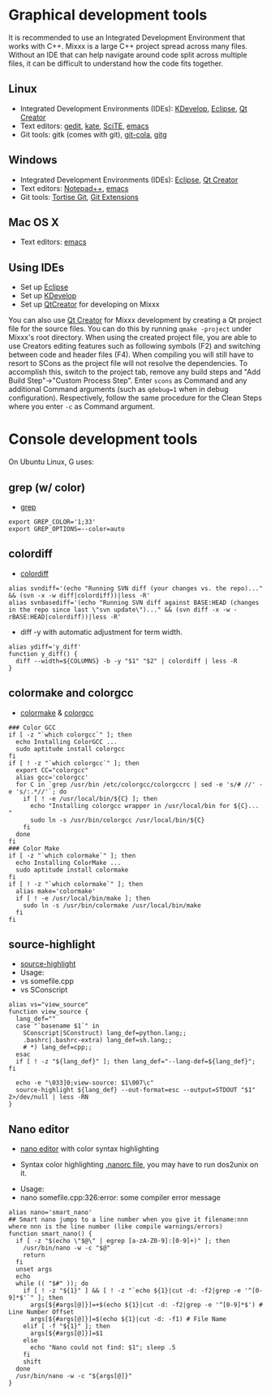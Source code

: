 # Graphical development tools

It is recommended to use an Integrated Development Environment that
works with C++. Mixxx is a large C++ project spread across many files.
Without an IDE that can help navigate around code split across multiple
files, it can be difficult to understand how the code fits together.

## Linux

  - Integrated Development Environments (IDEs):
    [KDevelop](https://www.kdevelop.org/),
    [Eclipse](http://eclipse.org/), [Qt
    Creator](http://wiki.qt.io/Category:Tools::QtCreator)
  - Text editors:
    [gedit](http://www.gnome.org/projects/gedit/screenshots.html),
    [kate](http://kate-editor.org/),
    [SciTE](http://www.scintilla.org/SciTE.html),
    [emacs](https://www.gnu.org/software/emacs/)
  - Git tools: gitk (comes with git),
    [git-cola](http://git-cola.github.io/),
    [gitg](https://wiki.gnome.org/Apps/Gitg/)

## Windows

  - Integrated Development Environments (IDEs):
    [Eclipse](http://eclipse.org/), [Qt
    Creator](http://wiki.qt.io/Category:Tools::QtCreator)
  - Text editors: [Notepad++](http://notepad-plus.sourceforge.net/),
    [emacs](https://www.gnu.org/software/emacs/)
  - Git tools: [Tortise Git](https://tortoisegit.org/), [Git
    Extensions](http://gitextensions.github.io/)

## Mac OS X

  - Text editors: [emacs](https://www.gnu.org/software/emacs/)

## Using IDEs

  - Set up [Eclipse](eclipse)
  - Set up [KDevelop](KDevelop)
  - Set up [QtCreator](QtCreator) for developing on Mixxx

You can also use [Qt Creator](http://qt-project.org/downloads) for Mixxx
development by creating a Qt project file for the source files. You can
do this by running `qmake -project` under Mixxx's root directory. When
using the created project file, you are able to use Creators editing
features such as following symbols (F2) and switching between code and
header files (F4). When compiling you will still have to resort to SCons
as the project file will not resolve the dependencies. To accomplish
this, switch to the project tab, remove any build steps and "Add Build
Step"-\>"Custom Process Step". Enter `scons` as Command and any
additional Command arguments (such as `qdebug=1` when in debug
configuration). Respectively, follow the same procedure for the Clean
Steps where you enter `-c` as Command argument.

# Console development tools

On Ubuntu Linux, G uses:

## grep (w/ color)

  - [grep](http://packages.ubuntu.com/hardy/grep)

<!-- end list -->

    export GREP_COLOR='1;33'
    export GREP_OPTIONS=--color=auto

## colordiff

  - [colordiff](http://packages.ubuntu.com/hardy/colordiff)

<!-- end list -->

    alias svndiff='(echo "Running SVN diff (your changes vs. the repo)..." && (svn -x -w diff|colordiff))|less -R'
    alias svnbasediff='(echo "Running SVN diff against BASE:HEAD (changes in the repo since last \"svn update\")..." && (svn diff -x -w -rBASE:HEAD|colordiff))|less -R'

  - diff -y with automatic adjustment for term width.

<!-- end list -->

    alias ydiff='y_diff'
    function y_diff() {
      diff --width=${COLUMNS} -b -y "$1" "$2" | colordiff | less -R
    }

## colormake and colorgcc

  - [colormake](http://packages.ubuntu.com/hardy/colormake) &
    [colorgcc](http://packages.ubuntu.com/hardy/colorgcc)

<!-- end list -->

    ### Color GCC
    if [ -z "`which colorgcc`" ]; then
      echo Installing ColorGCC ...
      sudo aptitude install colorgcc
    fi
    if [ ! -z "`which colorgcc`" ]; then
      export CC="colorgcc"
      alias gcc='colorgcc'
      for C in `grep /usr/bin /etc/colorgcc/colorgccrc | sed -e 's/# //' -e 's/:.*//'`; do
        if [ ! -e /usr/local/bin/${C} ]; then
          echo "Installing colorgcc wrapper in /usr/local/bin for ${C}... "
          sudo ln -s /usr/bin/colorgcc /usr/local/bin/${C}
        fi
      done
    fi
    ### Color Make
    if [ -z "`which colormake`" ]; then
      echo Installing ColorMake ...
      sudo aptitude install colormake
    fi
    if [ ! -z "`which colormake`" ]; then
      alias make='colormake'
      if [ ! -e /usr/local/bin/make ]; then
        sudo ln -s /usr/bin/colormake /usr/local/bin/make
      fi
    fi

## source-highlight

  - [source-highlight](http://packages.ubuntu.com/hardy/source-highlight)
  - Usage: 
  - vs somefile.cpp
  - vs SConscript

<!-- end list -->

    alias vs="view_source"
    function view_source {
      lang_def=""
      case "`basename $1`" in
        SConscript|SConstruct) lang_def=python.lang;;
        .bashrc|.bashrc-extra) lang_def=sh.lang;;
        # *) lang_def=cpp;;
      esac
      if [ ! -z "${lang_def}" ]; then lang_def="--lang-def=${lang_def}"; fi
    
      echo -e "\033]0;view-source: $1\007\c"
      source-highlight ${lang_def} --out-format=esc --output=STDOUT "$1" 2>/dev/null | less -RN
    }

## Nano editor

  - [nano editor](http://nano-editor.org) with color syntax highlighting

<!-- end list -->

  - Syntax color highlighting [.nanorc
    file](http://stacktrace.org/archive/.nanorc), you may have to run
    dos2unix on it.

<!-- end list -->

  - Usage: 
  - nano somefile.cpp:326:error: some compiler error message

<!-- end list -->

    alias nano='smart_nano'
    ## Smart nano jumps to a line number when you give it filename:nnn where nnn is the line number (like compile warnings/errors)
    function smart_nano() {
      if [ -z "$(echo \"$@\" | egrep [a-zA-Z0-9]:[0-9]+)" ]; then
        /usr/bin/nano -w -c "$@"
        return
      fi
      unset args
      echo
      while (( "$#" )); do
        if [ ! -z "${1}" ] && [ ! -z "`echo ${1}|cut -d: -f2|grep -e '^[0-9]*$'`" ]; then
          args[${#args[@]}]=+$(echo ${1}|cut -d: -f2|grep -e '^[0-9]*$') # Line Number Offset
          args[${#args[@]}]=$(echo ${1}|cut -d: -f1) # File Name
        elif [ -f "${1}" ]; then
          args[${#args[@]}]=$1
        else
          echo "Nano could not find: $1"; sleep .5
        fi
        shift
      done
      /usr/bin/nano -w -c "${args[@]}"
    }

